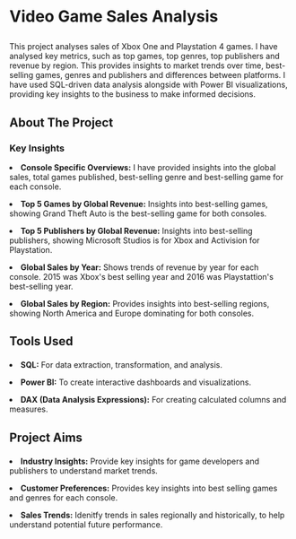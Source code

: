 # <p>Video Game Sales Analysis<p/>
</p>This project analyses sales of Xbox One and Playstation 4 games. I have analysed key metrics, such as top games, top genres, top publishers and revenue by region. This provides insights to market trends over time, best-selling games, genres and publishers and differences between platforms. I have used SQL-driven data analysis alongside with Power BI visualizations, providing key insights to the business to make informed decisions.<p/>

## <p> About The Project <p/>
### <p>Key Insights<p/>
**<p> <li> Console Specific Overviews:** I have provided insights into the global sales, total games published, best-selling genre and best-selling game for each console.<p/>
**<p> <li> Top 5 Games by Global Revenue:** Insights into best-selling games, showing Grand Theft Auto is the best-selling game for both consoles.<p/>
**<p> <li> Top 5 Publishers by Global Revenue:** Insights into best-selling publishers, showing Microsoft Studios is for Xbox and Activision for Playstation.<p/>
**<p> <li> Global Sales by Year:** Shows trends of revenue by year for each console. 2015 was Xbox's best selling year and 2016 was Playstattion's best-selling year.<p/>
**<p> <li> Global Sales by Region:** Provides insights into best-selling regions, showing North America and Europe dominating for both consoles.<p/>

## <p> Tools Used <p/>
**<p> <li> SQL:** For data extraction, transformation, and analysis.<p/>
**<p> <li> Power BI:** To create interactive dashboards and visualizations.<p/>
**<p> <li> DAX (Data Analysis Expressions):** For creating calculated columns and measures.<p/>

## <p> Project Aims <p/>
**<p> <li> Industry Insights:** Provide key insights for game developers and publishers to understand market trends. <p/>
**<p> <li> Customer Preferences:** Provides key insights into best selling games and genres for each console. <p/>
**<p> <li> Sales Trends:** Idenitfy trends in sales regionally and historically, to help understand potential future performance. <p/>

